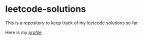 # leetcode-solutions

This is a repository to keep track of my leetcode solutions so far

Here is my [profile](https://leetcode.com/u/stefanleung/)
